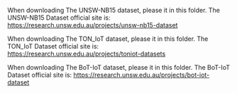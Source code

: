 When downloading The UNSW-NB15 dataset, please it in this folder.
The UNSW-NB15 Dataset official site is: https://research.unsw.edu.au/projects/unsw-nb15-dataset


When downloading The TON_IoT dataset, please it in this folder.
The TON_IoT Dataset official site is: https://research.unsw.edu.au/projects/toniot-datasets

When downloading The BoT-IoT dataset, please it in this folder.
The BoT-IoT Dataset official site is: https://research.unsw.edu.au/projects/bot-iot-dataset
